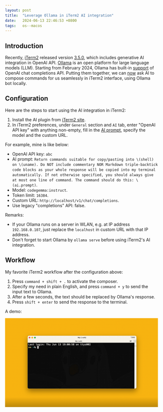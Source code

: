 ```yaml
---
layout: post
title:  "Leverage Ollama in iTerm2 AI integration"
date:   2024-06-13 22:46:53 +0800
tags:   os--macos
---
```


## Introduction

Recently, [iTerm2](https://iterm2.com/) released version [3.5.0](https://iterm2.com/downloads/stable/iTerm2-3_5_0.changelog), which includes generative AI integration in OpenAI API.
[Ollama](https://ollama.com/) is an open platform for large language models (LLM).
Starting from February 2024, Ollama has built-in [support](https://ollama.com/blog/openai-compatibility) of OpenAI chat completions API.
Putting them together, we can [now](https://gitlab.com/gnachman/iterm2/-/issues/11455) ask AI to compose commands for us seamlessly in iTerm2 interface, using Ollama bot locally.

## Configuration

Here are the steps to start using the AI integration in iTerm2:

1. Install the AI plugin from [iTerm2 site](https://iterm2.com/ai-plugin.html).
2. In iTerm2 preferences, under `General` section and `AI` tab, enter "OpenAI API key" with anything non-empty, fill in the [AI prompt](https://gitlab.com/gnachman/iterm2/-/wikis/AI-Prompt), specify the model and the custom URL.

For example, mine is like below:

- OpenAI API key: `abc`
- AI prompt: `Return commands suitable for copy/pasting into \(shell) on \(uname). Do NOT include commentary NOR Markdown triple-backtick code blocks as your whole response will be copied into my terminal automatically. If not otherwise specified, you should always give at most one line of command. The command should do this: \(ai.prompt)`.
- Model: `codegemma:instruct`.
- Token limit: `16384`.
- Custom URL: `http://localhost/v1/chat/completions`.
- Use legacy "completions" API: false.

Remarks:

- If your Ollama runs on a server in WLAN, e.g. at IP address `192.168.0.107`, just replace the `localhost` in custom URL with that IP address.
- Don't forget to start Ollama by `ollama serve` before using iTerm2's AI integration.

## Workflow

My favorite iTerm2 workflow after the configuration above:

1. Press `command + shift + .` to activate the composer.
2. Specify my need in plain English, and press `command + y` to send the input text to Ollama.
3. After a few seconds, the text should be replaced by Ollama's response.
4. Press `shift + enter` to send the response to the terminal.

A demo:

![demo](/assets/posts_imgs/2024-06-13/iterm2-ai-demo.gif)
